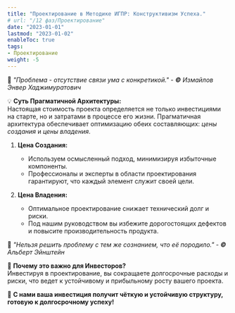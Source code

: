 ```yaml
---
title: "Проектирование в Методике ИГПР: Конструктивизм Успеха."
# url: "/12 фаз/Проектирование"
date: "2023-01-01"
lastmod: "2023-01-02"
enableToc: true
tags:
- Проектирование
weight: -5
---
```

💭 _"Проблема - отсутствие связи ума с конкретикой."_ - _**©** Измайлов Энвер Хаджимуратович_

💡 **Суть Прагматичной Архитектуры:**  
Настоящая стоимость проекта определяется не только инвестициями на старте, но и затратами в процессе его жизни. Прагматичная архитектура обеспечивает оптимизацию обеих составляющих: _цены создания_ и _цены владения_.

1. **Цена Создания:**
    
    - Используем осмысленный подход, минимизируя избыточные компоненты.
    - Профессионалы и эксперты в области проектирования гарантируют, что каждый элемент служит своей цели.
2. **Цена Владения:**
    
    - Оптимальное проектирование снижает технический долг и риски.
    - Под нашим руководством вы избежите дорогостоящих дефектов и повысите производительность продукта.

 💭 _"Нельзя решить проблему с тем же сознанием, что её породило."_ - _**©** Альберт Эйнштейн_

🎯 **Почему это важно для Инвесторов?**  
Инвестируя в проектирование, вы сокращаете долгосрочные расходы и риски, что ведет к устойчивому и прибыльному росту вашего проекта.

🌟  **С нами ваша инвестиция получит чёткую и устойчивую структуру, готовую к долгосрочному успеху!** 